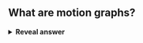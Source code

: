 ## What are motion graphs?
<details>
<summary><b>Reveal answer</b></summary>
- Graphs of transitions between preset recorded motions<br>- Provide high quality animations, but transitions between them<br>- Transition done by most similar frames and interpolating
</details>
